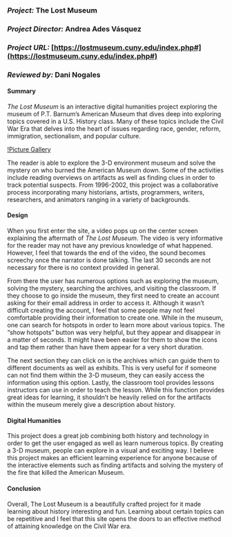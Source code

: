 ### _Project:_ The Lost Museum

### _Project Director:_ Andrea Ades Vásquez

### _Project URL:_ [https://lostmuseum.cuny.edu/index.php#](https://lostmuseum.cuny.edu/index.php#)

### _Reviewed by:_ Dani Nogales

#### Summary

_The Lost Museum_ is an interactive digital humanities project exploring the museum of P.T. Barnum’s American Museum that dives deep into exploring topics covered in a U.S. History class. Many of these topics include the Civil War Era that delves into the heart of issues regarding race, gender, reform, immigration, sectionalism, and popular culture. 

[!Picture Gallery](https://DanielleNogales.github.io/danielle-nogales-CNU/images/picturegallery.png)

The reader is able to explore the 3-D environment museum and solve the mystery on who burned the American Museum down. Some of the activities include reading overviews on artifacts as well as finding clues in order to track potential suspects. From 1996-2002, this project was a collaborative process incorporating many historians, artists, programmers, writers, researchers, and animators ranging in a variety of backgrounds. 

#### Design 

When you first enter the site, a video pops up on the center screen explaining the aftermath of _The Lost Museum_. The video is very informative for the reader may not have any previous knowledge of what happened. However, I feel that towards the end of the video, the sound becomes screechy once the narrator is done talking. The last 30 seconds are not necessary for there is no context provided in general. 

From there the user has numerous options such as exploring the museum, solving the mystery, searching the archives, and visiting the classroom. If they choose to go inside the museum, they first need to create an account asking for their email address in order to access it. Although it wasn’t difficult creating the account, I feel that some people may not feel comfortable providing their information to create one. While in the museum, one can search for hotspots in order to learn more about various topics. The “show hotspots” button was very helpful, but they appear and disappear in a matter of seconds. It might have been easier for them to show the icons and tap them rather than have them appear for a very short duration. 

The next section they can click on is the archives which can guide them to different documents as well as exhibits. This is very useful for if someone can not find them within the 3-D museum, they can easily access the information using this option. Lastly, the classroom tool provides lessons instructors can use in order to teach the lesson. While this function provides great ideas for learning, it shouldn’t be heavily relied on for the artifacts within the museum merely give a description about history.

#### Digital Humanities

This project does a great job combining both history and technology in order to get the user engaged as well as learn numerous topics. By creating a 3-D museum, people can explore in a visual and exciting way. I believe this project makes an efficient learning experience for anyone because of the interactive elements such as finding artifacts and solving the mystery of the fire that killed the American Museum. 

#### Conclusion

Overall, The Lost Museum is a beautifully crafted project for it made learning about history interesting and fun. Learning about certain topics can be repetitive and I feel that this site opens the doors to an effective method of attaining knowledge on the Civil War era. 



